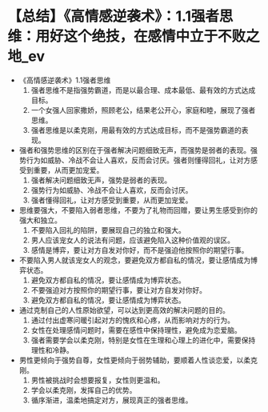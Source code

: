 # 【总结】《高情感逆袭术》：1.1强者思维：用好这个绝技，在感情中立于不败之地_ev

-   《高情感逆袭术》1.1强者思维
    1.  强者思维不是指强势霸道，而是以最合理、成本最低、最有效的方式达成目标。
    2.  一个女强人回家撒娇，照顾老公，结果老公开心，家庭和睦，展现了强者思维。
    3.  强者思维是以柔克刚，用最有效的方式达成目标，而不是强势霸道的表现。
-   强者和强势思维的区别在于强者解决问题细致无声，而强势是弱者的表现。强势行为如威胁、冷战不会让人喜欢，反而会讨厌。强者则懂得回礼，让对方感受到重要，从而更加宠爱。
    1.  强者解决问题细致无声，强势是弱者的表现。
    2.  强势行为如威胁、冷战不会让人喜欢，反而会讨厌。
    3.  强者懂得回礼，让对方感受到重要，从而更加宠爱。
-   思维要强大，不要陷入弱者思维，不要为了礼物而回赠，要让男生感受到你的强大和独立。
    1.  不要陷入回礼的陷阱，要展现自己的独立和强大。
    2.  男人应该宠女人的说法有问题，应该避免陷入这种价值观的误区。
    3.  感情是博弈，要让对方自发对你好，而不是强迫他按照你的期望行事。
-   不要陷入男人就该宠女人的观念，要避免双方都自私的情况，要让感情成为博弈状态。
    1.  避免双方都自私的情况，要让感情成为博弈状态。
    2.  不要强迫对方按照你的期望行事，要让对方自发对你好。
    3.  避免双方都自私的情况，要让感情成为博弈状态。
-   通过克制自己的人性原始欲望，可以达到更高效的解决问题的目的。
    1.  通过付出虚寒问暖引起对方的愧疚和心疼，从而影响对方的行为。
    2.  女性在处理感情问题时，需要在感性中保持理性，避免成为恋爱脑。
    3.  强者需要学会以柔克刚，特别是女性在生理和心理上的进化中，需要保持理性和冷静。
-   男性更倾向于强势自尊，女性更倾向于弱势辅助，要顺着人性谈恋爱，以柔克刚。
    1.  男性被挑战时会想要报复，女性则更温和。
    2.  学会以柔克刚，发挥自己的优势。
    3.  循序渐进，温柔地搞定对方，展现真正的强者思维。